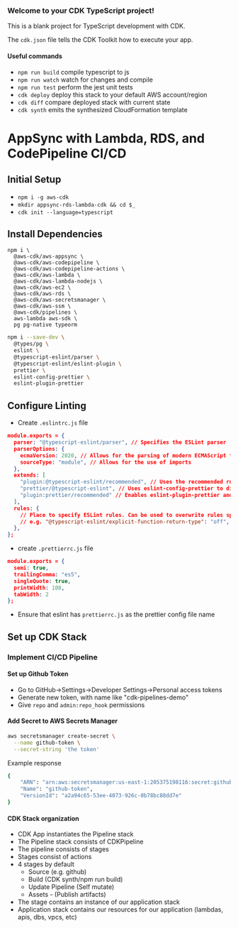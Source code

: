 ### Welcome to your CDK TypeScript project!

This is a blank project for TypeScript development with CDK.

The `cdk.json` file tells the CDK Toolkit how to execute your app.

#### Useful commands

- `npm run build` compile typescript to js
- `npm run watch` watch for changes and compile
- `npm run test` perform the jest unit tests
- `cdk deploy` deploy this stack to your default AWS account/region
- `cdk diff` compare deployed stack with current state
- `cdk synth` emits the synthesized CloudFormation template

# AppSync with Lambda, RDS, and CodePipeline CI/CD

## Initial Setup

- `npm i -g aws-cdk`
- `mkdir appsync-rds-lambda-cdk && cd $_`
- `cdk init --language=typescript`

## Install Dependencies

```
npm i \
  @aws-cdk/aws-appsync \
  @aws-cdk/aws-codepipeline \
  @aws-cdk/aws-codepipeline-actions \
  @aws-cdk/aws-lambda \
  @aws-cdk/aws-lambda-nodejs \
  @aws-cdk/aws-ec2 \
  @aws-cdk/aws-rds \
  @aws-cdk/aws-secretsmanager \
  @aws-cdk/aws-ssm \
  @aws-cdk/pipelines \
  aws-lambda aws-sdk \
  pg pg-native typeorm
```

```bash
npm i --save-dev \
  @types/pg \
  eslint \
  @typescript-eslint/parser \
  @typescript-eslint/eslint-plugin \
  prettier \
  eslint-config-prettier \
  eslint-plugin-prettier
```

## Configure Linting

- Create `.eslintrc.js` file

```json
module.exports = {
  parser: "@typescript-eslint/parser", // Specifies the ESLint parser
  parserOptions: {
    ecmaVersion: 2020, // Allows for the parsing of modern ECMAScript features
    sourceType: "module", // Allows for the use of imports
  },
  extends: [
    "plugin:@typescript-eslint/recommended", // Uses the recommended rules from the @typescript-eslint/eslint-plugin
    "prettier/@typescript-eslint", // Uses eslint-config-prettier to disable ESLint rules from @typescript-eslint/eslint-plugin that would conflict with prettier
    "plugin:prettier/recommended" // Enables eslint-plugin-prettier and eslint-config-prettier. This will display prettier errors as ESLint errors. Make sure this is always the last configuration in the extends array.
  ],
  rules: {
    // Place to specify ESLint rules. Can be used to overwrite rules specified from the extended configs
    // e.g. "@typescript-eslint/explicit-function-return-type": "off",
  },
};
```

- create `.prettierrc.js` file

```json
module.exports = {
  semi: true,
  trailingComma: "es5",
  singleQuote: true,
  printWidth: 108,
  tabWidth: 2
};
```

- Ensure that eslint has `prettierrc.js` as the prettier config file name

## Set up CDK Stack

### Implement CI/CD Pipeline

#### Set up Github Token

- Go to GitHub->Settings->Developer Settings->Personal access tokens
- Generate new token, with name like "cdk-pipelines-demo"
- Give `repo` and `admin:repo_hook` permissions

#### Add Secret to AWS Secrets Manager

```bash
aws secretsmanager create-secret \
  --name github-token \
  --secret-string 'the token'
```

Example response

```bash
{
    "ARN": "arn:aws:secretsmanager:us-east-1:205375198116:secret:github-token-h3nIdi",
    "Name": "github-token",
    "VersionId": "a2a94c65-53ee-4073-926c-0b78bc88dd7e"
}
```

#### CDK Stack organization

- CDK App instantiates the Pipeline stack
- The Pipeline stack consists of CDKPipeline
- The pipeline consists of stages
- Stages consist of actions
- 4 stages by default
  - Source (e.g. github)
  - Build (CDK synth/npm run build)
  - Update Pipeline (Self mutate)
  - Assets - (Publish artifacts)
- The stage contains an instance of our application stack
- Application stack contains our resources for our application (lambdas, apis, dbs, vpcs, etc)
